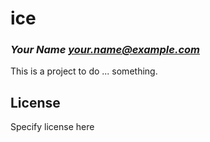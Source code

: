 # ice
### _Your Name <your.name@example.com>_

This is a project to do ... something.

## License

Specify license here

